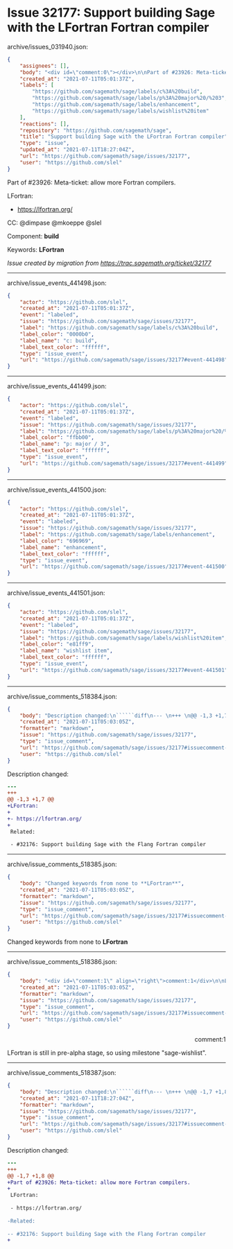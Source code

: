 # Issue 32177: Support building Sage with the LFortran Fortran compiler

archive/issues_031940.json:
```json
{
    "assignees": [],
    "body": "<div id=\"comment:0\"></div>\n\nPart of #23926: Meta-ticket: allow more Fortran compilers.\n\nLFortran:\n\n- https://lfortran.org/\n\n\n\n\nCC:  @dimpase @mkoeppe @slel\n\nComponent: **build**\n\nKeywords: **LFortran**\n\n_Issue created by migration from https://trac.sagemath.org/ticket/32177_\n\n",
    "created_at": "2021-07-11T05:01:37Z",
    "labels": [
        "https://github.com/sagemath/sage/labels/c%3A%20build",
        "https://github.com/sagemath/sage/labels/p%3A%20major%20/%203",
        "https://github.com/sagemath/sage/labels/enhancement",
        "https://github.com/sagemath/sage/labels/wishlist%20item"
    ],
    "reactions": [],
    "repository": "https://github.com/sagemath/sage",
    "title": "Support building Sage with the LFortran Fortran compiler",
    "type": "issue",
    "updated_at": "2021-07-11T18:27:04Z",
    "url": "https://github.com/sagemath/sage/issues/32177",
    "user": "https://github.com/slel"
}
```
<div id="comment:0"></div>

Part of #23926: Meta-ticket: allow more Fortran compilers.

LFortran:

- https://lfortran.org/




CC:  @dimpase @mkoeppe @slel

Component: **build**

Keywords: **LFortran**

_Issue created by migration from https://trac.sagemath.org/ticket/32177_





---

archive/issue_events_441498.json:
```json
{
    "actor": "https://github.com/slel",
    "created_at": "2021-07-11T05:01:37Z",
    "event": "labeled",
    "issue": "https://github.com/sagemath/sage/issues/32177",
    "label": "https://github.com/sagemath/sage/labels/c%3A%20build",
    "label_color": "0000b0",
    "label_name": "c: build",
    "label_text_color": "ffffff",
    "type": "issue_event",
    "url": "https://github.com/sagemath/sage/issues/32177#event-441498"
}
```



---

archive/issue_events_441499.json:
```json
{
    "actor": "https://github.com/slel",
    "created_at": "2021-07-11T05:01:37Z",
    "event": "labeled",
    "issue": "https://github.com/sagemath/sage/issues/32177",
    "label": "https://github.com/sagemath/sage/labels/p%3A%20major%20/%203",
    "label_color": "ffbb00",
    "label_name": "p: major / 3",
    "label_text_color": "ffffff",
    "type": "issue_event",
    "url": "https://github.com/sagemath/sage/issues/32177#event-441499"
}
```



---

archive/issue_events_441500.json:
```json
{
    "actor": "https://github.com/slel",
    "created_at": "2021-07-11T05:01:37Z",
    "event": "labeled",
    "issue": "https://github.com/sagemath/sage/issues/32177",
    "label": "https://github.com/sagemath/sage/labels/enhancement",
    "label_color": "696969",
    "label_name": "enhancement",
    "label_text_color": "ffffff",
    "type": "issue_event",
    "url": "https://github.com/sagemath/sage/issues/32177#event-441500"
}
```



---

archive/issue_events_441501.json:
```json
{
    "actor": "https://github.com/slel",
    "created_at": "2021-07-11T05:01:37Z",
    "event": "labeled",
    "issue": "https://github.com/sagemath/sage/issues/32177",
    "label": "https://github.com/sagemath/sage/labels/wishlist%20item",
    "label_color": "e81ff9",
    "label_name": "wishlist item",
    "label_text_color": "ffffff",
    "type": "issue_event",
    "url": "https://github.com/sagemath/sage/issues/32177#event-441501"
}
```



---

archive/issue_comments_518384.json:
```json
{
    "body": "Description changed:\n``````diff\n--- \n+++ \n@@ -1,3 +1,7 @@\n+LFortran:\n+\n+- https://lfortran.org/\n+\n Related:\n \n - #32176: Support building Sage with the Flang Fortran compiler\n``````\n",
    "created_at": "2021-07-11T05:03:05Z",
    "formatter": "markdown",
    "issue": "https://github.com/sagemath/sage/issues/32177",
    "type": "issue_comment",
    "url": "https://github.com/sagemath/sage/issues/32177#issuecomment-518384",
    "user": "https://github.com/slel"
}
```

Description changed:
``````diff
--- 
+++ 
@@ -1,3 +1,7 @@
+LFortran:
+
+- https://lfortran.org/
+
 Related:
 
 - #32176: Support building Sage with the Flang Fortran compiler
``````




---

archive/issue_comments_518385.json:
```json
{
    "body": "Changed keywords from none to **LFortran**",
    "created_at": "2021-07-11T05:03:05Z",
    "formatter": "markdown",
    "issue": "https://github.com/sagemath/sage/issues/32177",
    "type": "issue_comment",
    "url": "https://github.com/sagemath/sage/issues/32177#issuecomment-518385",
    "user": "https://github.com/slel"
}
```

Changed keywords from none to **LFortran**



---

archive/issue_comments_518386.json:
```json
{
    "body": "<div id=\"comment:1\" align=\"right\">comment:1</div>\n\nLFortran is still in pre-alpha stage,\nso using milestone \"sage-wishlist\".",
    "created_at": "2021-07-11T05:03:05Z",
    "formatter": "markdown",
    "issue": "https://github.com/sagemath/sage/issues/32177",
    "type": "issue_comment",
    "url": "https://github.com/sagemath/sage/issues/32177#issuecomment-518386",
    "user": "https://github.com/slel"
}
```

<div id="comment:1" align="right">comment:1</div>

LFortran is still in pre-alpha stage,
so using milestone "sage-wishlist".



---

archive/issue_comments_518387.json:
```json
{
    "body": "Description changed:\n``````diff\n--- \n+++ \n@@ -1,7 +1,8 @@\n+Part of #23926: Meta-ticket: allow more Fortran compilers.\n+\n LFortran:\n \n - https://lfortran.org/\n \n-Related:\n \n-- #32176: Support building Sage with the Flang Fortran compiler\n+\n``````\n",
    "created_at": "2021-07-11T18:27:04Z",
    "formatter": "markdown",
    "issue": "https://github.com/sagemath/sage/issues/32177",
    "type": "issue_comment",
    "url": "https://github.com/sagemath/sage/issues/32177#issuecomment-518387",
    "user": "https://github.com/slel"
}
```

Description changed:
``````diff
--- 
+++ 
@@ -1,7 +1,8 @@
+Part of #23926: Meta-ticket: allow more Fortran compilers.
+
 LFortran:
 
 - https://lfortran.org/
 
-Related:
 
-- #32176: Support building Sage with the Flang Fortran compiler
+
``````

